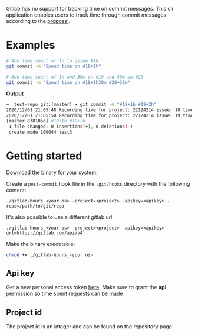 Gitlab has no support for tracking time on commit messages. This cli application enables users to track time through commit messages according to the [proposal](https://gitlab.com/gitlab-org/gitlab/-/issues/16543#note_259395262).

# Examples

```bash
# Add time spent of 1h to issue #18
git commit -m "Spend time on #18+1h"

# Add time spent of 1h and 30m on #18 and 30m on #20
git commit -m "Spend time on #18+1h30m #20+30m"
```

**Output**

```bash
➜  test-repo git:(master) ✗ git commit -m "#18+1h #19+2h"
2020/12/01 21:05:48 Recording time for project: 22124214 issue: 18 time: 1h
2020/12/01 21:05:50 Recording time for project: 22124214 issue: 19 time: 2h
[master 8f810ad] #18+1h #19+2h
 1 file changed, 0 insertions(+), 0 deletions(-)
 create mode 100644 test3
```

# Getting started
[Download](https://github.com/TFarla/gitlab-spent-time/releases) the binary for your system.

Create a `post-commit` hook file in the `.git/hooks` directory with the following content:

```
./gitlab-hours_<your os> -project=<project> -apikey=<apikey> -repo=/path/to/git/repo
```

It's also possible to use a different gitlab url
```
./gitlab-hours_<your os> -project=<project> -apikey=<apikey> -url=https://gitlab.com/api/v4
```

Make the binary executable:

```bash
chmod +x ./gitlab-hours_<your os>
```

## Api key
Get a new personal access token [here](https://gitlab.com/-/profile/personal_access_tokens).
Make sure to grant the **api** permission so time spent requests can be made

## Project id
The project id is an integer and can be found on the repository page
